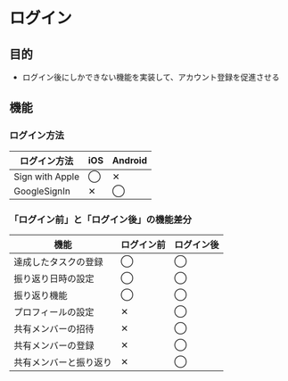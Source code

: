 # ログイン

## 目的
 - ログイン後にしかできない機能を実装して、アカウント登録を促進させる

## 機能

### ログイン方法

|  ログイン方法  |  iOS  |  Android  |
| ---- | ---- | ---- |
|  Sign with Apple  |  ◯  |  ✕  |
|  GoogleSignIn  |  ✕  |  ◯  |


### 「ログイン前」と「ログイン後」の機能差分

|  機能  |  ログイン前  |  ログイン後  |
| ---- | ---- | ---- |
|  達成したタスクの登録  |  ◯  |  ◯  |
|  振り返り日時の設定  |  ◯  |  ◯  |
|  振り返り機能  |  ◯  |  ◯  |
|  プロフィールの設定  |  ✕  |  ◯  |
|  共有メンバーの招待  |  ✕  |  ◯  |
|  共有メンバーの登録  |  ✕  |  ◯  |
|  共有メンバーと振り返り  |  ✕  |  ◯  |
